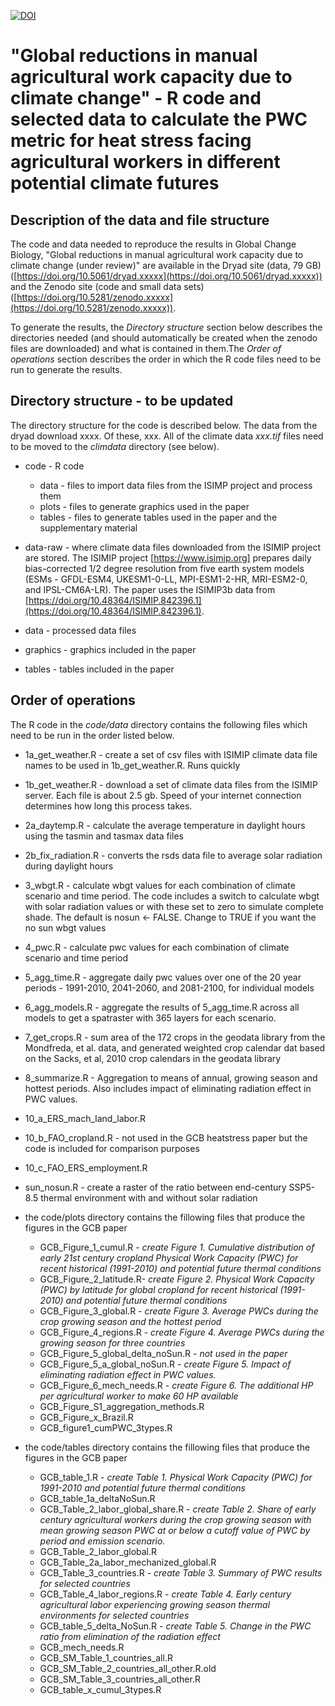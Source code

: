 [![DOI](https://zenodo.org/badge/xxxx.svg)](https://zenodo.org/badge/latestdoi/xxxxx)

# "Global reductions in manual agricultural work capacity due to climate change" - R code and selected data to calculate the PWC metric for heat stress facing agricultural workers in different potential climate futures

## Description of the data and file structure
The code and data needed to reproduce the results in Global Change Biology, "Global reductions in manual agricultural work capacity due to climate change (under review)" are available in the Dryad site (data, 79 GB) ([https://doi.org/10.5061/dryad.xxxxx](https://doi.org/10.5061/dryad.xxxxx)) and the Zenodo site (code and small data sets) ([https://doi.org/10.5281/zenodo.xxxxx](https://doi.org/10.5281/zenodo.xxxxx)).

To generate the results, the _Directory structure_ section below describes the directories needed (and should automatically be created when the zenodo files are downloaded) and what is contained in them.The _Order of operations_ section describes the order in which the R code files need to be run to generate the results.

## Directory structure - to be updated

The directory structure for the code is described below. The data from the dryad download xxxx. Of these, xxx. All of the climate data _xxx.tif_ files need to be moved to the _climdata_ directory (see below).

- code - R code
     - data - files to import data files from the ISIMP project and process them
     - plots - files to generate graphics used in the paper
     - tables - files to generate tables used in the paper and the supplementary material

- data-raw - where climate data files downloaded from the ISIMIP project are stored. The ISIMIP project [https://www.isimip.org] prepares daily bias-corrected 1/2 degree resolution from five earth system models (ESMs - GFDL-ESM4, UKESM1-0-LL, MPI-ESM1-2-HR, MRI-ESM2-0, and IPSL-CM6A-LR). The paper uses the ISIMIP3b data from 
[https://doi.org/10.48364/ISIMIP.842396.1](https://doi.org/10.48364/ISIMIP.842396.1). 

- data - processed data files
- graphics - graphics included in the paper
- tables - tables included in the paper

## Order of operations
The R code in the _code/data_ directory contains the following files which need to be run in the order listed below.
  
-   1a_get_weather.R - create a set of csv files with ISIMIP climate data file names to be used in 1b_get_weather.R. Runs quickly
-   1b_get_weather.R - download a set of climate data files from the ISIMIP server. Each file is about 2.5 gb. Speed of your internet connection determines how long this process takes. 
-   2a_daytemp.R - calculate the average temperature in daylight hours using the tasmin and tasmax data files
-   2b_fix_radiation.R - converts the rsds data file to average solar radiation during daylight hours
-   3_wbgt.R - calculate wbgt values for each combination of climate scenario and time period. The code includes a switch to calculate wbgt with solar radiation values or with these set to zero to simulate complete shade. The default is nosun <- FALSE. Change to TRUE if you want the no sun wbgt values
-   4_pwc.R - calculate pwc values for each combination of climate scenario and time period
-   5_agg_time.R - aggregate daily pwc values over one of the 20 year periods - 1991-2010, 2041-2060, and 2081-2100, for individual models
-   6_agg_models.R - aggregate the results of 5_agg_time.R across all models to get a spatraster with 365 layers for each scenario.
-   7_get_crops.R - sum area of the 172 crops in the geodata library from the Mondfreda, et al. data, and generated weighted crop calendar dat based on the Sacks, et al, 2010 crop calendars in the geodata library
-   8_summarize.R - Aggregation to means of annual, growing season and hottest periods. Also includes impact of eliminating radiation effect in PWC values. 
-   10_a_ERS_mach_land_labor.R
-   10_b_FAO_cropland.R - not used in the GCB heatstress paper but the code is included for comparison purposes
-   10_c_FAO_ERS_employment.R
-   sun_nosun.R - create a raster of the ratio between end-century SSP5-8.5 thermal environment with and without solar radiation

- the code/plots directory contains the fillowing files that produce the figures in the GCB paper
  - GCB_Figure_1_cumul.R - _create Figure 1. Cumulative distribution of early 21st century cropland Physical Work Capacity (PWC) for recent historical (1991-2010) and potential future thermal conditions_
  - GCB_Figure_2_latitude.R- _create Figure 2. Physical Work Capacity (PWC) by latitude for global cropland for recent historical (1991-2010) and potential future thermal conditions_ 
  - GCB_Figure_3_global.R - _create Figure 3. Average PWCs during the crop growing season and the hottest period_
  - GCB_Figure_4_regions.R - _create Figure 4. Average PWCs during the growing season for three countries_
  - GCB_Figure_5_global_delta_noSun.R - _not used in the paper_
  - GCB_Figure_5_a_global_noSun.R - _create Figure 5. Impact of eliminating radiation effect in PWC values._
  - GCB_Figure_6_mech_needs.R - _create Figure 6. The additional HP per agricultural worker to make 60 HP available_
  - GCB_Figure_S1_aggregation_methods.R
  - GCB_Figure_x_Brazil.R
  - GCB_figure1_cumPWC_3types.R

- the code/tables directory contains the fillowing files that produce the figures in the GCB paper
  - GCB_table_1.R - _create Table 1. Physical Work Capacity (PWC) for 1991-2010 and potential future thermal conditions_
  - GCB_table_1a_deltaNoSun.R
  - GCB_Table_2_labor_global_share.R - _create Table 2. Share of early century agricultural workers during the crop growing season with mean growing season PWC at or below a cutoff value of PWC by period and emission scenario._
  - GCB_Table_2_labor_global.R
  - GCB_Table_2a_labor_mechanized_global.R
  - GCB_Table_3_countries.R - _create Table 3. Summary of PWC results for selected countries_ 
  - GCB_Table_4_labor_regions.R - _create Table 4. Early century agricultural labor experiencing growing season thermal environments for selected countries_ 
  - GCB_table_5_delta_NoSun.R - _create Table 5. Change in the PWC ratio from elimination of the radiation effect_
  - GCB_mech_needs.R
  - GCB_SM_Table_1_countries_all.R
  - GCB_SM_Table_2_countries_all_other.R.old
  - GCB_SM_Table_3_countries_all_other.R
  - GCB_table_x_cumul_3types.R



